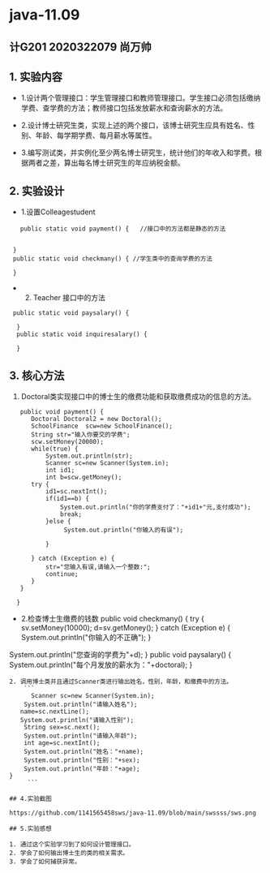 # java-11.09
## 计G201 2020322079 尚万帅
## 1. 实验内容
+ 1.设计两个管理接口：学生管理接口和教师管理接口。学生接口必须包括缴纳学费、查学费的方法；教师接口包括发放薪水和查询薪水的方法。

+ 2.设计博士研究生类，实现上述的两个接口，该博士研究生应具有姓名、性别、年龄、每学期学费、每月薪水等属性。    

+ 3.编写测试类，并实例化至少两名博士研究生，统计他们的年收入和学费。根据两者之差，算出每名博士研究生的年应纳税金额。
## 2. 实验设计

+ 1.设置Colleagestudent
```
   public static void payment() {   //接口中的方法都是静态的方法  
 

 }
 public static void checkmany() { //学生类中的查询学费的方法
 
 }
```
+ 2. Teacher 接口中的方法

```
 public static void paysalary() {
 
  }
  public static void inquiresalary() {
 
  }
```
 ## 3. 核心方法
 
 1. Doctoral类实现接口中的博士生的缴费功能和获取缴费成功的信息的方法。
  
  ```
     public void payment() {
		Doctoral Doctoral2 = new Doctoral();
		SchoolFinance  scw=new SchoolFinance();
		String str="输入你要交的学费";
		scw.setMoney(20000);
		while(true) {
			System.out.println(str);
			Scanner sc=new Scanner(System.in);
			int id1;
			int b=scw.getMoney();
    	try {
    		id1=sc.nextInt();
    		if(id1==b) {
    			System.out.println("你的学费支付了："+id1+"元,支付成功");
         		break;
    		}else {
    			 System.out.println("你输入的有误");
    			 
    		}
     		
		} catch (Exception e) {
			str="您输入有误,请输入一个整数:";
			continue;
		} 	
     }
		
	}
  ```
  + 2.检查博士生缴费的钱数
 public void checkmany() {
  try {
   sv.setMoney(10000);
   d=sv.getMoney();
  } catch (Exception e) {
   System.out.println("你输入的不正确");
  }
  
  System.out.println("您查询的学费为"+d);
 }
 public void paysalary() {
  System.out.println("每个月发放的薪水为："+doctoral);
 }
  
  ```
  2. 调用博士类并且通过Scanner类进行输出姓名，性别，年龄，和缴费中的方法。
      ```
        Scanner sc=new Scanner(System.in);
      System.out.println("请输入姓名");
     name=sc.nextLine();
     System.out.println("请输入性别");
      String sex=sc.next();
      System.out.println("请输入年龄");
      int age=sc.nextInt();
      System.out.println("姓名："+name);
      System.out.println("性别："+sex);
      System.out.println("年龄："+age);
 }
       ```
   
  ## 4.实验截图
  
https://github.com/1141565458sws/java-11.09/blob/main/swssss/sws.png

  ## 5.实验感想

  1. 通过这个实验学习到了如何设计管理接口。
  2. 学会了如何输出博士生的类的相关需求。
  3. 学会了如何捕获异常。
